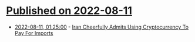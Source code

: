 # [Published on 2022-08-11](index.md)

* [2022-08-11, 01:25:00](https://slashdot.org/story/22/08/10/2147235/iran-cheerfully-admits-using-cryptocurrency-to-pay-for-imports?utm_source=rss1.0mainlinkanon&utm_medium=feed) - [Iran Cheerfully Admits Using Cryptocurrency To Pay For Imports](https://slashdot.org/story/22/08/10/2147235/iran-cheerfully-admits-using-cryptocurrency-to-pay-for-imports?utm_source=rss1.0mainlinkanon&utm_medium=feed)

